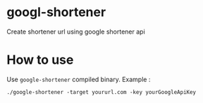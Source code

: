 # googl-shortener
Create shortener url using google shortener api

# How to use

Use `google-shortener` compiled binary.  Example :

```
./google-shortener -target yoururl.com -key yourGoogleApiKey
```
